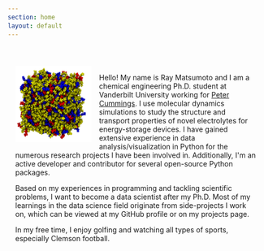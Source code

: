 ```yaml
---
section: home
layout: default
---
```


<div style="max-width:800px;margin-left:auto;margin-right:auto;padding-top:40px;padding-bottom:20px;padding-left:15px;padding-right:15px">

  <img style="float: left; margin: 0px 15px 15px 0px;" src="/images/website-image.png" width="150" height="150" />

   <p>Hello! My name is Ray Matsumoto and I am a 
   chemical engineering Ph.D. student at Vanderbilt
   University working for  <a href="http://huggins.vuse.vanderbilt.edu/ptc/"
   onclick="trackOutboundLink('http://huggins.vuse.vanderbilt.edu/ptc/');">Peter Cummings</a>.  I use molecular dynamics simulations to
   study the structure and transport properties of novel electrolytes
   for energy-storage devices.
   I have gained extensive experience in data 
   analysis/visualization in Python for the numerous research projects 
   I have 
   been involved in.  Additionally, I'm an active developer and 
   contributor for several open-source Python packages.</p>

   <p>Based on my experiences in programming and tackling scientific
   problems, I want to become a data scientist after my Ph.D.
   Most of my learnings in the data science field originate from
   side-projects I work on, which can be viewed at my GitHub profile
   or on my projects page.
   </p>

   <p>In my free time, I enjoy golfing and watching all types of
   sports, especially Clemson 
   football. <br style="clear: both;" /></p>

</div>
